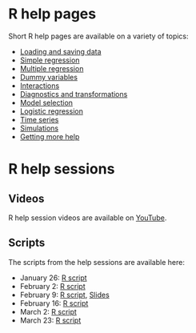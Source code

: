 # R help pages

Short R help pages are available on a variety of topics:

* [Loading and saving data](info-pages/loading-and-saving-data.md)
* [Simple regression](info-pages/simple-regression.md)
* [Multiple regression](info-pages/multiple-regression-basics.md)
* [Dummy variables](info-pages/dummy-variables.md)
* [Interactions](info-pages/interactions.md)
* [Diagnostics and transformations](info-pages/diagnostics-and-transformations.md)
* [Model selection](info-pages/model-selection.md)
* [Logistic regression](info-pages/logistic-regression.md)
* [Time series](info-pages/time-series.md)
* [Simulations](info-pages/simulations.md)
* [Getting more help](info-pages/getting-more-help.md)

# R help sessions

## Videos

R help session videos are available on [YouTube](https://www.youtube.com/channel/UCvAAxbaNx74exieSPKzqUnw).

## Scripts

The scripts from the help sessions are available here:

* January 26: [R script](help-sessions/help-session-01-26.R)
* February 2: [R script](help-sessions/help-session-02-02.R)
* February 9: [R script](help-sessions/help-session-02-09.R), [Slides](help-sessions/help-session-02-09.pdf)
* February 16: [R script](help-sessions/help-session-02-16.R)
* March 2: [R script](help-sessions/help-session-03-02.R)
* March 23: [R script](help-sessions/help-session-03-23.R)

